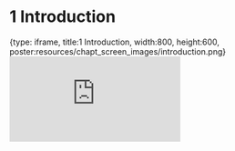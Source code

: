 # 1 Introduction
 
{type: iframe, title:1 Introduction, width:800, height:600, poster:resources/chapt_screen_images/introduction.png}
![](https://jhudatascience.org/Reproducibility_in_Cancer_Informatics//no_toc/introduction.html)
 

 
